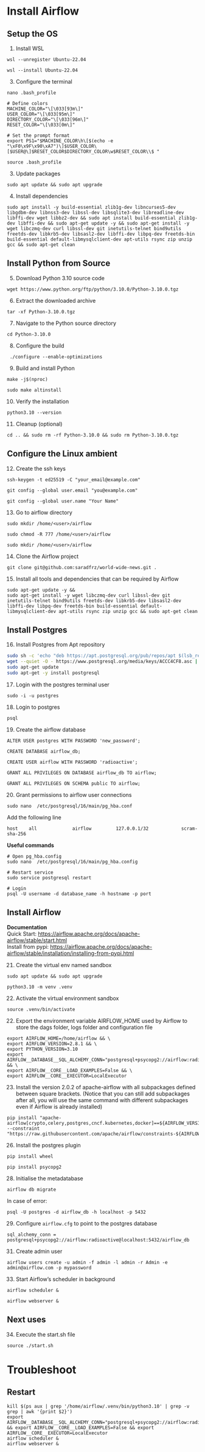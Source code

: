 # Install Airflow

## Setup the OS

1. Install WSL <br>
```
wsl --unregister Ubuntu-22.04
```


```
wsl --install Ubuntu-22.04
```

3. Configure the terminal


```
nano .bash_profile
```

```
# Define colors
MACHINE_COLOR="\[\033[93m\]"
USER_COLOR="\[\033[95m\]"
DIRECTORY_COLOR="\[\033[96m\]"
RESET_COLOR="\[\033[0m\]"

# Set the prompt format
export PS1="$MACHINE_COLOR\h\[$(echo -e "\xF0\x9F\x90\xA7")\]$USER_COLOR\[$USER@\]$RESET_COLOR$DIRECTORY_COLOR\w$RESET_COLOR\\$ "
```
```
source .bash_profile
```

3. Update packages <br>

```
sudo apt update && sudo apt upgrade
```

4. Install dependencies <br>
```
sudo apt install -y build-essential zlib1g-dev libncurses5-dev libgdbm-dev libnss3-dev libssl-dev libsqlite3-dev libreadline-dev libffi-dev wget libbz2-dev && sudo apt install build-essential zlib1g-dev libffi-dev && sudo apt-get update -y && sudo apt-get install -y wget libczmq-dev curl libssl-dev git inetutils-telnet bind9utils freetds-dev libkrb5-dev libsasl2-dev libffi-dev libpq-dev freetds-bin build-essential default-libmysqlclient-dev apt-utils rsync zip unzip gcc && sudo apt-get clean
```

## Install Python from Source
5. Download Python 3.10 source code <br>

```
wget https://www.python.org/ftp/python/3.10.0/Python-3.10.0.tgz
```
  
6. Extract the downloaded archive <br>

```
tar -xf Python-3.10.0.tgz
```

7. Navigate to the Python source directory <br>

```
cd Python-3.10.0
```
   
8. Configure the build <br>

```
 ./configure --enable-optimizations
```
 
9. Build and install Python <br>

```
make -j$(nproc)
```

```
sudo make altinstall
```
   
10. Verify the installation <br>

```
python3.10 --version
```
   
11. Cleanup (optional) <br>

```
cd .. && sudo rm -rf Python-3.10.0 && sudo rm Python-3.10.0.tgz
```

## Configure the Linux ambient

12. Create the ssh keys <br>

```
ssh-keygen -t ed25519 -C "your_email@example.com"
```
```
git config --global user.email "you@example.com"
```
```
git config --global user.name "Your Name"
```
13. Go to airflow directory <br>

```
sudo mkdir /home/<user>/airflow
```
```
sudo chmod -R 777 /home/<user>/airflow
```
```
sudo mkdir /home/<user>/airflow
```

14. Clone the Airflow project <br>

```
git clone git@github.com:saradfrz/world-wide-news.git .
```

15. Install all tools and dependencies that can be required by Airflow <br>
```
sudo apt-get update -y && 
sudo apt-get install -y wget libczmq-dev curl libssl-dev git inetutils-telnet bind9utils freetds-dev libkrb5-dev libsasl2-dev libffi-dev libpq-dev freetds-bin build-essential default-libmysqlclient-dev apt-utils rsync zip unzip gcc && sudo apt-get clean
```
## Install Postgres
16. Install Postgres from Apt repository<br>
```bash 
sudo sh -c 'echo "deb https://apt.postgresql.org/pub/repos/apt $(lsb_release -cs)-pgdg main" > /etc/apt/sources.list.d/pgdg.list'
wget --quiet -O - https://www.postgresql.org/media/keys/ACCC4CF8.asc | sudo apt-key add -
sudo apt-get update
sudo apt-get -y install postgresql
```
17. Login with the postgres terminal user <br>

```
sudo -i -u postgres
```
18. Login to postgres <br>
```
psql
```
19. Create the airflow database
```
ALTER USER postgres WITH PASSWORD 'new_password';
```
```
CREATE DATABASE airflow_db;
```
```
CREATE USER airflow WITH PASSWORD 'radioactive';
```
```
GRANT ALL PRIVILEGES ON DATABASE airflow_db TO airflow;
```
```
GRANT ALL PRIVILEGES ON SCHEMA public TO airflow;
```
20. Grant permissions to airflow user connections <br>
```
sudo nano  /etc/postgresql/16/main/pg_hba.conf
```
Add the following line <br>
```
host    all             airflow         127.0.0.1/32            scram-sha-256
```
**Useful commands** <br>
```
# Open pg_hba.config
sudo nano  /etc/postgresql/16/main/pg_hba.config
```
```
# Restart service
sudo service postgresql restart
```
```
# Login
psql -U username -d database_name -h hostname -p port
```

## Install Airflow

**Documentation** <br>
Quick Start: https://airflow.apache.org/docs/apache-airflow/stable/start.html <br>
Install from pypi: https://airflow.apache.org/docs/apache-airflow/stable/installation/installing-from-pypi.html <br>

21. Create the virtual env named sandbox  <br>

```
sudo apt update && sudo apt upgrade
```
```
python3.10 -m venv .venv
```

22. Activate the virtual environment sandbox <br>
```
source .venv/bin/activate
```

22. Export the environment variable AIRFLOW_HOME used by Airflow to store the dags folder, logs folder and configuration file <br>
```
export AIRFLOW_HOME=/home/airflow && \
export AIRFLOW_VERSION=2.8.1 && \
export PYTHON_VERSION=3.10
export AIRFLOW__DATABASE__SQL_ALCHEMY_CONN="postgresql+psycopg2://airflow:radioactive@localhost:5432/airflow_db" && \
export AIRFLOW__CORE__LOAD_EXAMPLES=False && \
export AIRFLOW__CORE__EXECUTOR=LocalExecutor
```

23. Install the version 2.0.2 of apache-airflow with all subpackages defined between square brackets. (Notice that you can still add subpackages after all, you will use the same command with different subpackages even if Airflow is already installed) <br>

```
pip install "apache-airflow[crypto,celery,postgres,cncf.kubernetes,docker]==${AIRFLOW_VERSION}" --constraint "https://raw.githubusercontent.com/apache/airflow/constraints-${AIRFLOW_VERSION}/constraints-${PYTHON_VERSION}.txt"
```

26. Install the postgres plugin <br>
```
pip install wheel
```
```
pip install psycopg2
```

28. Initialise the metadatabase <br>
```
airflow db migrate
```

In case of error:
```
psql -U postgres -d airflow_db -h localhost -p 5432
```

29. Configure `airflow.cfg` to point to the postgres database <br>
```
sql_alchemy_conn = postgresql+psycopg2://airflow:radioactive@localhost:5432/airflow_db
```

31. Create admin user <br>
```
airflow users create -u admin -f admin -l admin -r Admin -e admin@airflow.com -p mypassword
```

33. Start Airflow’s scheduler in background <br>
```
airflow scheduler &
```
```
airflow webserver &
```

## Next uses

34. Execute the start.sh file
```
source ./start.sh
```

# Troubleshoot <br>

## Restart
```
kill $(ps aux | grep '/home/airflow/.venv/bin/python3.10' | grep -v grep | awk '{print $2}')
export AIRFLOW__DATABASE__SQL_ALCHEMY_CONN="postgresql+psycopg2://airflow:radioactive@localhost:5432/airflow_db" && export AIRFLOW__CORE__LOAD_EXAMPLES=False && export AIRFLOW__CORE__EXECUTOR=LocalExecutor
airflow scheduler &
airflow webserver &
```
